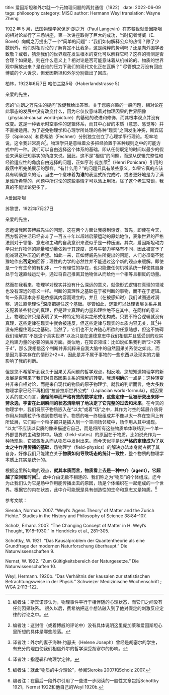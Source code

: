 title: 爱因斯坦和外尔就一个元物理问题的两封通信（1922）
date: 2022-06-09
tags: philosophy
category: MISC
author: Hermann Weyl
translation: Wayne Zheng

1922 年 5 月，法国物理学家保罗$\cdot$朗之万（Paul Langevin）在苏黎世就爱因斯坦的相对论举行了三场讲座，第一次讲座取得了巨大的成功，当时记者博威（E. Bovet）向朗之万提出了一个“简单的问题”：“我们如何解释公众的热情？除了少数例外，他们对相对论的了解肯定不比我多，这是纯粹的势利吗？还是向外国学者致敬？或者，猜测我们的世界观在发生根本的变化可以解释它吗？这样的猜测是否合理？如果是，则在什么意义上？相对论是否可能意味着从机械论的、物质的世界观中解放出来？是在谁的压力下我们的现代文化正在瓦解？” 尽管朗之万没有回应博威的个人诉求，但爱因斯坦和外尔分别做出了回应。

柏林，1922年6月7日
哈伯兰路5号（Haberlandstrasse 5）

亲爱的先生，

您的“向朗之万先生的提问”敦促我给出答案。关于您感兴趣的一般问题，相对论在此事态的发展中没有改变什么，因为它仅仅意味着对物理因果的世界图像（physical-causal world-picture）的基础的改进和修饰，而其根本观点并没有改变。这是一种表示时空事件的逻辑体系，而其中心智的本质（意志、感觉等）并不直接适用。为了避免物理学和心理学所处理的各种“现实”之间发生冲突，斯宾诺莎（Spinoza）和费希纳（Fechner）分别独立创立了心理学平行理论。坦率地说，这令我非常高兴[^2]。物理学只是意味着众多把经验置于某种规则之中的可能方式中的一种。我们可以自由选择这个体系的基础，即从任何既定的时间以最少的假设来满足已知事实的角度来说。因此，这不是“相信”的问题，而是从逻辑完整性和经验适应性的角度自由选择的问题，正如亨利$\cdot$庞加莱[^3]（Henri Ponicare）引用的段落中所完美展示的那样。“有什么用？”的问题只具有某些意义，如果它真的应该具有明确意义的话，当由一个意味着**为谁**的表达式所完成时，或者更好地是为了满足谁所希望的，问题中所讨论的这些事情才可以派上用场。除了这个老生常谈，我真的不能谈论更多了。

A爱因斯坦

苏黎世，1922年7月27日

亲爱的先生，

您邀请我回答博威先生的问题，这在两个方面让我感到惊讶。首先，即使在今天，西方智识生活已经奋斗了一百五十年以超越启蒙运动的原始地位，表象世界的严格法则对于领悟、意志和主动的自我意识来说似乎是一种压迫。其次，爱因斯坦动力学只允许物体的能量和动量依赖于其速度，这与牛顿力学略有不同，因此被寄予了能减轻这种压迫的希望。如此一来，正如博威先生所提出的问题，人们必须毫不犹豫地作出**否定**的回答；理性的力学的必然性并不能通过这个新的观点来缓解。即使是一个有生命的有机体，一个有理性的存在，也只能像任何机械系统一样使其自身处于匀速直线运动中，通过将自己推离其他物体从而给他一个相等且相反的动量。

然而在我看来，物理学对现实并没有什么深远的意义，就像形式逻辑在真理的领域也没有深远的意义一样。判断的真理性之基础在于被判断的事物，而不在于逻辑。每一条真理本身都是依据其内容而建立的，并且（在被感知时）我们试图通过洞察、通过直觉理性[^4]深度把握住这个基础。尽管如此，逻辑可以处理表层关系并且支配着某些特定的真理，但是建立真理的力量和理性绝不在其中。在同样的意义上，物理定律只是表明了某一种特定的现实之形式化构成。只要不符合逻辑就没有真理，这些定律在现实中就会被违反，但这些定律与现实的本质内容无关，其[^5]并没有把握住现实之基础。当然了，它们也不允许随心所欲的任意随想，但这不妨碍我们理解其“不是这个真实世界”以及只是在道德意志中我们相信并且感受到的现实之构建力量的必要的表层方面。类似地，在知识领域：比如说如果我判断“2+2等于4”，那么我相信这个判断并非纯粹来自我大脑中的自然因果关系使之如此，而是因为事实存在的情形2+2=4，因此是并不属于事物的一些东西以及现实的力量影响了我的判断。

但是您不希望听到我关于因果关系问题的哲学观点，相反地，您想知道物理学的新发展是否带来了我们对自然因果关系的理解的转变。我想**明确**的一点是：这种转变并非来自相对论，而是来自现代的物质的原子物理学。就我的判断而言，绝大多数物理学家已经不再相信“拉普拉斯世界公式”（Laplacian world-formula），就因果关系的意义而言，**遵循简单而严格有效的数学定律，这些定律一旦被研究出来即一劳永逸，宇宙在此刻瞬间的状态清晰明了地决定了它完整的过去和未来**。在今天的物理学中，我们将原子物质嵌入在“以太”或着“场”之中，其作为时空的延展介质将作用从物质粒子传递到物质粒子。物质的唯一终极组成并不像以太一样在空间上有所延展，它们每一个粒子都只是插入到一个空间场邻域中，场作用从其中涌现。 “以太”不应该以实质的像来描述它自己，而是将所有这些物质单体联结到一个单一外部世界的主动整体中。场态（field-states）的原因在于物质。比如说光作为一种场现象，它被激发从而从物质中发射出来。而今天似乎是说**严格的定律成为了以太之中作用传播的基础**，场物理学（field-physics）的解决办法本身就占据了其自身，好像我们只能建立关于**物质如何导致场态的统计一致性**，整个物质的物理学本质上其实是统计的。

根据这里所勾勒的观点，**就其本质而言，物质看上去是一种中介（agent），它超越了空间和时间**[^6]。此中介由无数不相连的、我们称之为“物质”的个体组成，迄今为止我们认为它是场中作用能传播出去的原因，场是个体编织在一起组成的一个世界。根据它的内在状态，此中介可能既是具有创造性的生命和意志又是物质。[^7]

参考文献：

Sieroka, Norman. 2007. “Weyl’s ‘Agens Theory’ of Matter and the Zurich Fichte.” Studies in the History and Philosophy of Science 38:84–107.

Scholz, Erhard. 2007. “The Changing Concept of Matter in H. Weyl’s Thought, 1918–1930.” In Hendricks et al., 281–305.

Schottky, W. 1921. “Das Kausalproblem der Quantentheorie als eine Grundfrage der modernen Naturforschung überhaupt.” Die Naturwissenschaften 9.

Nernst, W. 1922. “Zum Gültigkeitsbereich der Naturgesetze.” Die Naturwissenschaften 10.

Weyl, Hermann. 1920b. “Das Verhältnis der kausalen zur statistischen Betrachtungsweise in der Physik.” Schwiezer Medizinische Wochenschrift ; WGA 2:113–122.

[^2]: 编者注：斯宾诺莎认为，物理事件平行于相伴随的心理状态，而它们之间没有任何因果联系。 很久以后，费希纳把这个想法融入到了他对假定的刺激反应定律的讨论之中。
[^3]: 编者注：这封信（或着博威的评论中）没有具体说明这里庞加莱和爱因斯坦心里所想的具体是哪些段落。
[^4]: 译者注：外尔的妻子海琳$\cdot$约瑟夫（Helene Joseph）曾经是胡塞尔的学生，有充分的理由使我们相信外尔的哲学深受胡塞尔的影响。
[^5]: 译者注：指逻辑和物理学定律。
[^6]: 编者注：就此“物质的中介理论”，参阅Sieroka 2007和Scholz 2007.
[^7]: 编者注：在最后一段外尔引用了一些进一步阅读的一般性文章包括Schottky 1921，Nernst 1922和他自己的Weyl 1920b.
